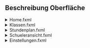 ## Beschreibung Oberfläche
<details><summary>Home.fxml</summary>

 - Diese Datei enthält den Entwurf der Dashboard
 - Wird beim Starten der App angezeigt
 - Zeigt den aktuellen Datum und Uhrzeit an
 - Zeigt, in wie viel Zeit die nächste Unterrichtsstunde anfängt
 - Zeigt die Schüler der aktuellen Klasse an, wenn man auf einen Schüler clickt, kommt man auf seiner Detailansicht  
 * muss Dynamisch erzeugt werden, da die Anzahl der Schüler von Klasse zu Klasse unterschiedlich ist
</details>

<details><summary>Klassen.fxml</summary>
  
  - In diesem Fenster kann eine Klasse ausgewählt werden und alle Schüler werden aufgelistet
  - Wird durch das Drücken eines Knopfes auf der unteren Leiste angezeigt  
  - Durch das Drücken des Schülernamens kommt man auf die Detailansicht, wo die Schülerinformationen angezeigt werden 
  * muss Dynamisch erzeugt werden, da die Anzahl der Schüler von Klasse zu Klasse unterschiedlich ist
</details>

<details><summary>Stundenplan.fxml</summary>
  
  - In diesem Fenster kann der Stundenplan angezeigt werden 
  - Wird durch das Drücken eines Knopfes auf der unteren Leiste angezeigt
  * Kann statisch erzeugt werden, da sich der Stundenplan nicht so schnell ändert 
</details>

<details><summary>Schueleransicht.fxml</summary>
  
  - Zeigt die Detailansicht des Schülers an (Name, Klasse, alte Absenzen) 
  - Enthält ein Knopf zum Eintragen ob der Schüler abwesend ist oder nicht
  - Wird durch das Drücken des Knopfes auf der Dashboard oder durch das Drücken des Knopfes in der Klassenansicht aufgerufen.
  * Kann statisch erzeugt werden, da sich nur der Absenzenlog ändert (Als String abgespeichert und mit label.setText geändert) 
</details>

<details><summary>Einstellungen.fxml</summary>
 
  - Enthält die Einstellungen der App 
  - Wird durch einen Knopf auf der oberen Leiste aufgerufen 
  * Kann statisch erzeugt werden, da bei den Einstellungen wenig geändert werden muss
</details>
